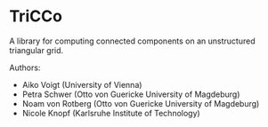 # TriCCo

A library for computing connected components on an unstructured triangular grid.

Authors: 
*  Aiko Voigt (University of Vienna)
*  Petra Schwer (Otto von Guericke University of Magdeburg)
*  Noam von Rotberg (Otto von Guericke University of Magdeburg)
*  Nicole Knopf (Karlsruhe Institute of Technology)

